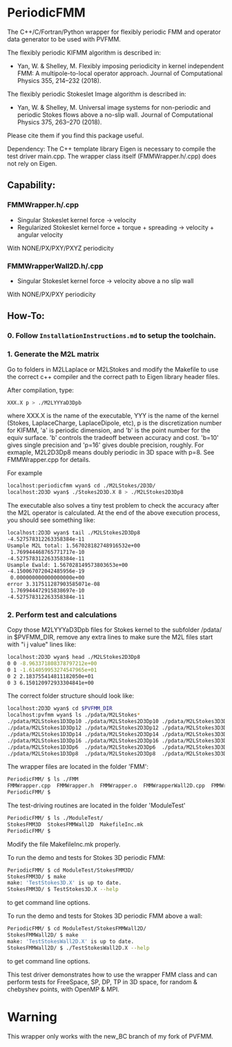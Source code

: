 # PeriodicFMM
The C++/C/Fortran/Python wrapper for flexibly periodic FMM and operator data generator to be used with PVFMM.

The flexibly periodic KIFMM algorithm is described in:
* Yan, W. & Shelley, M. Flexibly imposing periodicity in kernel independent FMM: A multipole-to-local operator approach. Journal of Computational Physics 355, 214–232 (2018).

The flexibly periodic Stokeslet Image algorithm is described in:
* Yan, W. & Shelley, M. Universal image systems for non-periodic and periodic Stokes flows above a no-slip wall. Journal of Computational Physics 375, 263–270 (2018).

Please cite them if you find this package useful.  

Dependency:
The C++ template library Eigen is necessary to compile the test driver main.cpp. The wrapper class itself (FMMWrapper.h/.cpp) does not rely on Eigen.

## Capability:
### FMMWrapper.h/.cpp
* Singular Stokeslet kernel force -> velocity
* Regularized Stokeslet kernel force + torque + spreading -> velocity + angular velocity 

With NONE/PX/PXY/PXYZ periodicity
### FMMWrapperWall2D.h/.cpp
* Singular Stokeslet kernel force -> velocity above a no slip wall

With NONE/PX/PXY periodicity


## How-To:

### 0. Follow `InstallationInstructions.md` to setup the toolchain.

### 1. Generate the M2L matrix 

Go to folders in M2LLaplace or M2LStokes and modify the Makefile to use the correct c++ compiler and the correct path to Eigen library header files.

After compilation, type:
```bash
XXX.X p > ./M2LYYYaD3Dpb
```
where XXX.X is the name of the executable, YYY is the name of the kernel (Stokes, LaplaceCharge, LaplaceDipole, etc), p is the discretization number for KIFMM, 'a' is periodic dimension, and 'b' is the point number for the equiv surface. 'b' controls the tradeoff between accuracy and cost. 'b=10' gives single precision and 'p=16' gives double precision, roughly. For exmaple, M2L2D3Dp8 means doubly periodic in 3D space with p=8. See FMMWrapper.cpp for details.

For example
```bash
localhost:periodicfmm wyan$ cd ./M2LStokes/2D3D/
localhost:2D3D wyan$ ./Stokes2D3D.X 8 > ./M2LStokes2D3Dp8
```

The executable also solves a tiny test problem to check the accuracy after the M2L operator is calculated. At the end of the above execution process, you should see something like:
```bash
localhost:2D3D wyan$ tail ./M2LStokes2D3Dp8
-4.527578312263358384e-11
Usample M2L total: 1.567028182748916532e+00
 1.769944468765771717e-10
-4.527578312263358384e-11
Usample Ewald: 1.567028149573803653e+00
-4.150067072042485956e-19
 0.000000000000000000e+00
error 3.317511287903585071e-08
 1.769944472915838697e-10
-4.527578312263358384e-11
```


### 2. Perform test and calculations

Copy those M2LYYYaD3Dpb files for Stokes kernel to the subfolder /pdata/ in $PVFMM_DIR, remove any extra lines to make sure the M2L files start with "i j value" lines like:
```bash
localhost:2D3D wyan$ head ./M2LStokes2D3Dp8
0 0 -8.963371808378797212e+00
0 1 -1.614059953274547965e+01
0 2 2.183755414811182050e+01
0 3 6.150120972933304841e+00
```

The correct folder structure should look like:
```bash
localhost:2D3D wyan$ cd $PVFMM_DIR
localhost:pvfmm wyan$ ls ./pdata/M2LStokes*
./pdata/M2LStokes1D3Dp10 ./pdata/M2LStokes2D3Dp10 ./pdata/M2LStokes3D3Dp10
./pdata/M2LStokes1D3Dp12 ./pdata/M2LStokes2D3Dp12 ./pdata/M2LStokes3D3Dp12
./pdata/M2LStokes1D3Dp14 ./pdata/M2LStokes2D3Dp14 ./pdata/M2LStokes3D3Dp14
./pdata/M2LStokes1D3Dp16 ./pdata/M2LStokes2D3Dp16 ./pdata/M2LStokes3D3Dp16
./pdata/M2LStokes1D3Dp6  ./pdata/M2LStokes2D3Dp6  ./pdata/M2LStokes3D3Dp6
./pdata/M2LStokes1D3Dp8  ./pdata/M2LStokes2D3Dp8  ./pdata/M2LStokes3D3Dp8
```

The wrapper files are located in the folder 'FMM':
```bash
PeriodicFMM/ $ ls ./FMM
FMMWrapper.cpp  FMMWrapper.h  FMMWrapper.o  FMMWrapperWall2D.cpp  FMMWrapperWall2D.h  LaplaceCustomKernel.hpp
PeriodicFMM/ $ 
```

The test-driving routines are located in the folder 'ModuleTest'
```bash
PeriodicFMM/ $ ls ./ModuleTest/
StokesFMM3D  StokesFMMWall2D  MakefileInc.mk
PeriodicFMM/ $ 
```
Modify the file MakefileInc.mk properly.

To run the demo and tests for Stokes 3D periodic FMM:
```bash
PeriodicFMM/ $ cd ModuleTest/StokesFMM3D/
StokesFMM3D/ $ make
make: 'TestStokes3D.X' is up to date.
StokesFMM3D/ $ TestStokes3D.X --help
```
to get command line options. 

To run the demo and tests for Stokes 3D periodic FMM above a wall:
```bash
PeriodicFMM/ $ cd ModuleTest/StokesFMMWall2D/
StokesFMMWall2D/ $ make
make: 'TestStokesWall2D.X' is up to date.
StokesFMMWall2D/ $ ./TestStokesWall2D.X --help
```
to get command line options. 

This test driver demonstrates how to use the wrapper FMM class and can perform tests for FreeSpace, SP, DP, TP in 3D space, for random & chebyshev points, with OpenMP & MPI.

# Warning
This wrapper only works with the new_BC branch of my fork of PVFMM.


